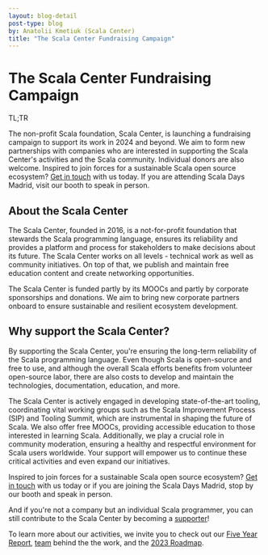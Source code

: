 ```yaml
---
layout: blog-detail
post-type: blog
by: Anatolii Kmetiuk (Scala Center)
title: "The Scala Center Fundraising Campaign"
---
```


# The Scala Center Fundraising Campaign

TL;TR

The non-profit Scala foundation, Scala Center, is launching a fundraising campaign to support its work in 2024 and beyond. We aim to form new partnerships with companies who are interested in supporting the Scala Center's activities and the Scala community. Individual donors are also welcome. Inspired to join forces for a sustainable Scala open source ecosystem? [Get in touch](https://airtable.com/appu0c7lWteTaOonJ/shrMKPncLDdVK5cyW) with us today. If you are attending Scala Days Madrid, visit our booth to speak in person.

## About the Scala Center

The Scala Center, founded in 2016, is a not-for-profit foundation that stewards the Scala programming language, ensures its reliability and provides a platform and process for stakeholders to make decisions about its future. The Scala Center works on all levels - technical work as well as community initiatives. On top of that, we publish and maintain free education content and create networking opportunities.

The Scala Center is funded partly by its MOOCs and partly by corporate sponsorships and donations. We aim to bring new corporate partners onboard to ensure sustainable and resilient ecosystem development.

## Why support the Scala Center?

By supporting the Scala Center, you're ensuring the long-term reliability of the Scala programming language. Even though Scala is open-source and free to use, and although the overall Scala efforts benefits from volunteer open-source labor, there are also costs to develop and maintain the technologies, documentation, education, and more.

The Scala Center is actively engaged in developing state-of-the-art tooling, coordinating vital working groups such as the Scala Improvement Process (SIP) and Tooling Summit, which are instrumental in shaping the future of Scala. We also offer free MOOCs, providing accessible education to those interested in learning Scala. Additionally, we play a crucial role in community moderation, ensuring a healthy and respectful environment for Scala users worldwide. Your support will empower us to continue these critical activities and even expand our initiatives.

Inspired to join forces for a sustainable Scala open source ecosystem? [Get in touch](](https://airtable.com/appu0c7lWteTaOonJ/shrMKPncLDdVK5cyW)) with us today or if you are joining the Scala Days Madrid, stop by our booth and speak in person.

And if you're not a company but an individual Scala programmer, you can still contribute to the Scala Center by becoming a [supporter](https://scala.epfl.ch/records/first-five-years/support)!

To learn more about our activities, we invite you to check out our [Five Year Report](https://scala.epfl.ch/records/first-five-years/), [team](https://scala.epfl.ch/team.html) behind the the work, and the [2023 Roadmap](https://www.scala-lang.org/blog/2023/01/31/scala-center-2023-roadmap.html).
